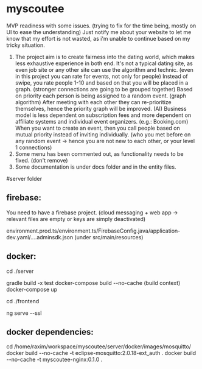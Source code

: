 # myscoutee

MVP readiness with some issues. (trying to fix for the time being, mostly on UI to ease the understanding)
Just notify me about your website to let me know that my effort is not wasted, as i'm unable to continue based on my tricky situation.

1) The project aim is to create fairness into the dating world, which makes less exhaustive experience in both end.
   It's not a typical dating site, as even job site or any other site can use the algorithm and technic.
   (even in this project you can rate for events, not only for people)
   Instead of swipe, you rate people 1-10 and based on that you will be placed in a graph.
   (stronger connections are going to be grouped together)
   Based on priority each person is being assigned to a random event. (graph algorithm)
   After meeting with each other they can re-prioritize themselves, hence the priority graph will be improved. (AI)
   Business model is less dependent on subscription fees and more dependent on affiliate systems and individual event organizers. (e.g.: Booking.com)
   When you want to create an event, then you call people based on mutual priority instead of inviting individually. (who you met before on any random event -> hence you are not new to each other, or your level 1 connections)
2) Some menu has been commented out, as functionality needs to be fixed. (don't remove)
3) Some documentation is under docs folder and in the entity files.

#server folder

firebase:
---------

You need to have a firebase project. (cloud messaging + web app -> relevant files are empty or keys are simply deactivated)

environment.prod.ts/environment.ts/FirebaseConfig.java/application-dev.yaml/....adminsdk.json (under src/main/resources)

docker:
-------
cd ./server

gradle build -x test
docker-compose build --no-cache (build context)
docker-compose up

cd ./frontend

ng serve --ssl

docker dependencies:
--------------------

cd /home/raxim/workspace/myscoutee/server/docker/images/mosquitto/
docker build --no-cache -t eclipse-mosquitto:2.0.18-ext_auth .
docker build --no-cache -t myscoutee-nginx:0.1.0 .
